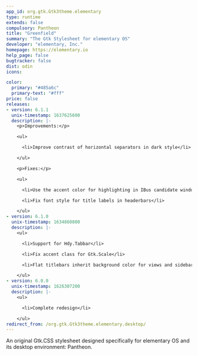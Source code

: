 ```yaml
---
app_id: org.gtk.Gtk3theme.elementary
type: runtime
extends: false
compulsory: Pantheon
title: "Greenfield"
summary: "The Gtk Stylesheet for elementary OS"
developer: "elementary, Inc."
homepage: https://elementary.io
help_page: false
bugtracker: false
dist: odin
icons:

color:
  primary: "#485a6c"
  primary-text: "#fff"
price: false
releases:
- version: 6.1.1
  unix-timestamp: 1637625600
  description: |-
    <p>Improvements:</p>

    <ul>

      <li>Improve contrast of horizontal separators in dark style</li>

    </ul>

    <p>Fixes:</p>

    <ul>

      <li>Use the accent color for highlighting in IBus candidate window</li>

      <li>Fix font style for title labels in headerbars</li>

    </ul>
- version: 6.1.0
  unix-timestamp: 1634860800
  description: |-
    <ul>

      <li>Support for Hdy.Tabbar</li>

      <li>Fix accent class for Gtk.Scale</li>

      <li>Flat titlebars inherit background color for views and sidebars</li>

    </ul>
- version: 6.0.0
  unix-timestamp: 1626307200
  description: |-
    <ul>

      <li>Complete redesign</li>

    </ul>
redirect_from: /org.gtk.Gtk3theme.elementary.desktop/
---
```


<p>An original Gtk.CSS stylesheet designed specifically for elementary OS and its desktop environment: Pantheon.</p>